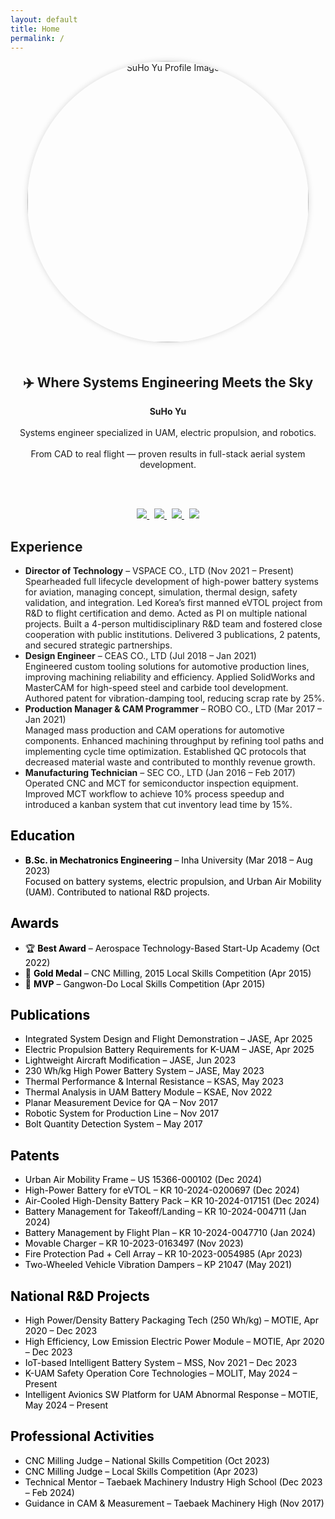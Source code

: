 ```yaml
---
layout: default
title: Home
permalink: /
---
```


<div style="text-align: center;">

<img src="{{ site.baseurl }}/assets/me.jpg" width="450" style="border-radius: 50%; box-shadow: 0 0 10px rgba(0,0,0,0.15); margin-bottom: 20px;" alt="SuHo Yu Profile Image" />

<h2>✈️ Where Systems Engineering Meets the Sky</h2>

<strong>SuHo Yu</strong>  
<br/>Systems engineer specialized in UAM, electric propulsion, and robotics.  
<br/>From CAD to real flight — proven results in full-stack aerial system development.

<br/><br/>

<a href="https://www.linkedin.com/in/suho-yu/" target="_blank">
  <img src="https://img.shields.io/badge/LinkedIn-suho--yu-blue?logo=linkedin" />
</a>
&nbsp;
<a href="https://www.youtube.com/@jenk5109" target="_blank">
  <img src="https://img.shields.io/badge/YouTube-jenk5109-red?logo=youtube" />
</a>
&nbsp;
<a href="https://github.com/yoosuho" target="_blank">
  <img src="https://img.shields.io/badge/GitHub-yoosuho-black?logo=github" />
</a>
&nbsp;
<a href="https://scholar.google.com/citations?user=cvCDydwAAAAJ&hl=en" target="_blank">
  <img src="https://img.shields.io/badge/Scholar-Google--Scholar-blueviolet?logo=google-scholar&logoColor=white" />
</a>

</div>


<!-- Font Awesome CSS for icons -->
<link rel="stylesheet" href="https://cdnjs.cloudflare.com/ajax/libs/font-awesome/6.4.0/css/all.min.css">

<!-- Main container -->

<section class="mb-5">
  <h2 class="mb-3">Experience</h2>
  <ul class="list-group shadow-sm">
    <li class="list-group-item">
      <strong>Director of Technology</strong> – VSPACE CO., LTD (Nov 2021 – Present)<br>
      Spearheaded full lifecycle development of high-power battery systems for aviation, managing concept, simulation, thermal design, safety validation, and integration. Led Korea’s first manned eVTOL project from R&D to flight certification and demo. Acted as PI on multiple national projects. Built a 4-person multidisciplinary R&D team and fostered close cooperation with public institutions. Delivered 3 publications, 2 patents, and secured strategic partnerships.
    </li>
    <li class="list-group-item">
      <strong>Design Engineer</strong> – CEAS CO., LTD (Jul 2018 – Jan 2021)<br>
      Engineered custom tooling solutions for automotive production lines, improving machining reliability and efficiency. Applied SolidWorks and MasterCAM for high-speed steel and carbide tool development. Authored patent for vibration-damping tool, reducing scrap rate by 25%.
    </li>
    <li class="list-group-item">
      <strong>Production Manager & CAM Programmer</strong> – ROBO CO., LTD (Mar 2017 – Jan 2021)<br>
      Managed mass production and CAM operations for automotive components. Enhanced machining throughput by refining tool paths and implementing cycle time optimization. Established QC protocols that decreased material waste and contributed to monthly revenue growth.
    </li>
    <li class="list-group-item">
      <strong>Manufacturing Technician</strong> – SEC CO., LTD (Jan 2016 – Feb 2017)<br>
      Operated CNC and MCT for semiconductor inspection equipment. Improved MCT workflow to achieve 10% process speedup and introduced a kanban system that cut inventory lead time by 15%.
    </li>
  </ul>
</section>
    
  </div>
</section>
    <div class="container py-5" style="background-color: var(--bs-body-bg); color: #000000;">

  

  <!-- Education Section -->
  <section class="mb-5">
  <h2 class="mb-3">Education</h2>
  <ul class="list-group shadow-sm">
    <li class="list-group-item">
      <strong>B.Sc. in Mechatronics Engineering</strong> – Inha University (Mar 2018 – Aug 2023)<br>
      Focused on battery systems, electric propulsion, and Urban Air Mobility (UAM). Contributed to national R&D projects.
    </li>
  </ul>
  </section>

  <!-- Awards Section -->
  <section class="mb-5">
    <h2 class="mb-3">Awards</h2>
    <ul class="list-group shadow-sm">
      <li class="list-group-item">🏆 <strong>Best Award</strong> – Aerospace Technology-Based Start-Up Academy (Oct 2022)</li>
      <li class="list-group-item">🥇 <strong>Gold Medal</strong> – CNC Milling, 2015 Local Skills Competition (Apr 2015)</li>
      <li class="list-group-item">🌟 <strong>MVP</strong> – Gangwon-Do Local Skills Competition (Apr 2015)</li>
    </ul>
  </section>

  <!-- Publications Section -->
  <section class="mb-5">
    <h2 class="mb-3">Publications</h2>
    <ul class="list-group shadow-sm">
      <li class="list-group-item">Integrated System Design and Flight Demonstration – JASE, Apr 2025</li>
      <li class="list-group-item">Electric Propulsion Battery Requirements for K-UAM – JASE, Apr 2025</li>
      <li class="list-group-item">Lightweight Aircraft Modification – JASE, Jun 2023</li>
      <li class="list-group-item">230 Wh/kg High Power Battery System – JASE, May 2023</li>
      <li class="list-group-item">Thermal Performance & Internal Resistance – KSAS, May 2023</li>
      <li class="list-group-item">Thermal Analysis in UAM Battery Module – KSAE, Nov 2022</li>
      <li class="list-group-item">Planar Measurement Device for QA – Nov 2017</li>
      <li class="list-group-item">Robotic System for Production Line – Nov 2017</li>
      <li class="list-group-item">Bolt Quantity Detection System – May 2017</li>
    </ul>
  </section>

  <!-- Patents Section -->
  <section class="mb-5">
    <h2 class="mb-3">Patents</h2>
    <ul class="list-group shadow-sm">
      <li class="list-group-item">Urban Air Mobility Frame – US 15366-000102 (Dec 2024)</li>
      <li class="list-group-item">High-Power Battery for eVTOL – KR 10-2024-0200697 (Dec 2024)</li>
      <li class="list-group-item">Air-Cooled High-Density Battery Pack – KR 10-2024-017151 (Dec 2024)</li>
      <li class="list-group-item">Battery Management for Takeoff/Landing – KR 10-2024-004711 (Jan 2024)</li>
      <li class="list-group-item">Battery Management by Flight Plan – KR 10-2024-0047710 (Jan 2024)</li>
      <li class="list-group-item">Movable Charger – KR 10-2023-0163497 (Nov 2023)</li>
      <li class="list-group-item">Fire Protection Pad + Cell Array – KR 10-2023-0054985 (Apr 2023)</li>
      <li class="list-group-item">Two-Wheeled Vehicle Vibration Dampers – KP 21047 (May 2021)</li>
    </ul>
  </section>

  <!-- Government R&D Projects Section -->
  <section class="mb-5">
    <h2 class="mb-3">National R&D Projects</h2>
    <ul class="list-group shadow-sm">
      <li class="list-group-item">High Power/Density Battery Packaging Tech (250 Wh/kg) – MOTIE, Apr 2020 – Dec 2023</li>
      <li class="list-group-item">High Efficiency, Low Emission Electric Power Module – MOTIE, Apr 2020 – Dec 2023</li>
      <li class="list-group-item">IoT-based Intelligent Battery System – MSS, Nov 2021 – Dec 2023</li>
      <li class="list-group-item">K-UAM Safety Operation Core Technologies – MOLIT, May 2024 – Present</li>
      <li class="list-group-item">Intelligent Avionics SW Platform for UAM Abnormal Response – MOTIE, May 2024 – Present</li>
    </ul>
  </section>

  <!-- Professional Activities Section -->
  <section class="mb-5">
    <h2 class="mb-3">Professional Activities</h2>
    <ul class="list-group shadow-sm">
      <li class="list-group-item">CNC Milling Judge – National Skills Competition (Oct 2023)</li>
      <li class="list-group-item">CNC Milling Judge – Local Skills Competition (Apr 2023)</li>
      <li class="list-group-item">Technical Mentor – Taebaek Machinery Industry High School (Dec 2023 – Feb 2024)</li>
      <li class="list-group-item">Guidance in CAM & Measurement – Taebaek Machinery High (Nov 2017)</li>
    </ul>
  </section>

</div>

<!-- Sample Profile Image path: assets/profile.jpg -->
